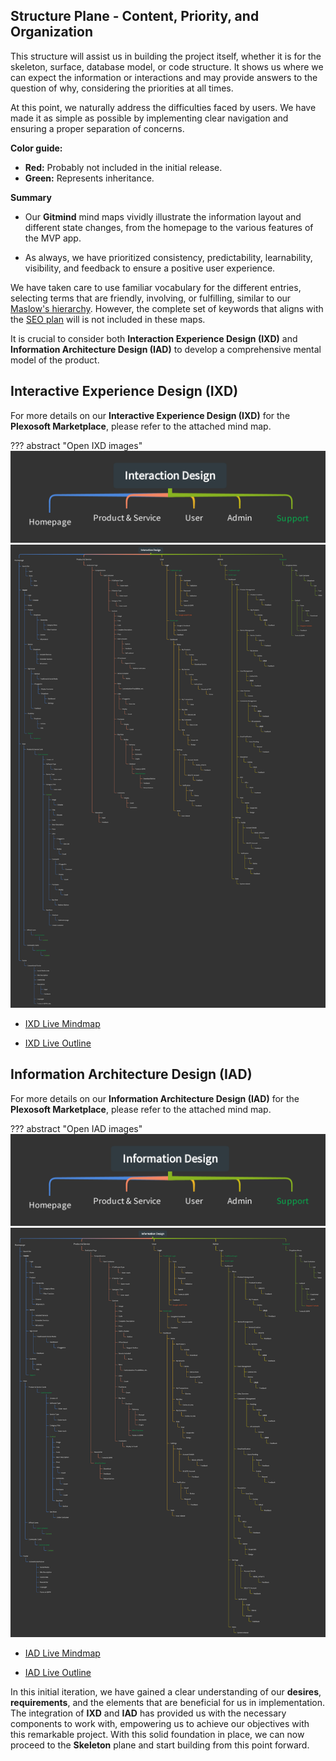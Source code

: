 ## Structure Plane - Content, Priority, and Organization

This structure will assist us in building the project itself, whether it is for the skeleton, surface, database model, or code structure. It shows us where we can expect the information or interactions and may provide answers to the question of why, considering the priorities at all times.

At this point, we naturally address the difficulties faced by users. We have made it as simple as possible by implementing clear navigation and ensuring a proper separation of concerns.

**Color guide:**

- **Red:** Probably not included in the initial release.
- **Green:** Represents inheritance.

**Summary**

- Our **Gitmind** mind maps vividly illustrate the information layout and different state changes, from the homepage to the various features of the MVP app.

- As always, we have prioritized consistency, predictability, learnability, visibility, and feedback to ensure a positive user experience.

We have taken care to use familiar vocabulary for the different entries, selecting terms that are friendly, involving, or fulfilling, similar to our [Maslow's hierarchy](../../design-thinking/idea-outline/idea_outline.md/#maslows-hierarchy). However, the complete set of keywords that aligns with the [SEO plan](../strategy/strategy.md/#seo-plan) will is not included in these maps.

It is crucial to consider both **Interaction Experience Design (IXD)** and **Information Architecture Design (IAD)** to develop a comprehensive mental model of the product.

## Interactive Experience Design (IXD)
For more details on our **Interactive Experience Design (IXD)** for the **Plexosoft Marketplace**, please refer to the attached mind map.

??? abstract "Open IXD images"
    ![IXD Mindmap Initial](../../../assets/img/initial-IXD.png)
    ![IXD Mindmap](../../../assets/img/IXD.png)

- [IXD Live Mindmap](https://gitmind.com/app/docs/m7ramfi4)

- [IXD Live Outline](https://gitmind.com/app/docs/m7ramfi4?view=outline)

## Information Architecture Design (IAD)
For more details on our **Information Architecture Design (IAD)** for the **Plexosoft Marketplace**, please refer to the attached mind map.

??? abstract "Open IAD images"
    ![IAD Mindmap Initial](../../../assets/img/initial-IAD.png)
    ![IAD Mindmap](../../../assets/img/IAD.png)

- [IAD Live Mindmap](https://gitmind.com/app/docs/m8d0k09v)

- [IAD Live Outline](https://gitmind.com/app/docs/m8d0k09v?view=outline)

In this initial iteration, we have gained a clear understanding of our **desires**, **requirements**, and the elements that are beneficial for us in implementation. The integration of **IXD** and **IAD** has provided us with the necessary components to work with, empowering us to achieve our objectives with this remarkable project. With this solid foundation in place, we can now proceed to the **Skeleton** plane and start building from this point forward.